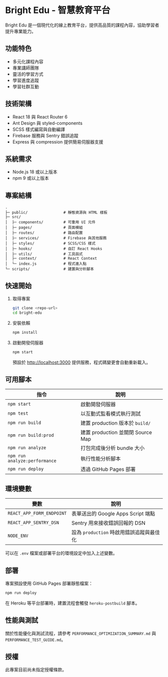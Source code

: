 # Bright Edu - 智慧教育平台

Bright Edu 是一個現代化的線上教育平台，提供高品質的課程內容，協助學習者提升專業能力。

## 功能特色

- 多元化課程內容
- 專業講師團隊
- 靈活的學習方式
- 學習進度追蹤
- 學習社群互動

## 技術架構

- React 18 與 React Router 6
- Ant Design 與 styled-components
- SCSS 樣式編寫與自動編譯
- Firebase 服務與 Sentry 錯誤追蹤
- Express 與 compression 提供簡易伺服器支援

## 系統需求

- Node.js 18 或以上版本
- npm 9 或以上版本

## 專案結構

```
.
├─ public/                # 靜態資源與 HTML 樣板
├─ src/
│  ├─ components/         # 可重用 UI 元件
│  ├─ pages/              # 頁面模組
│  ├─ routes/             # 路由配置
│  ├─ services/           # Firebase 與其他服務
│  ├─ styles/             # SCSS/CSS 樣式
│  ├─ hooks/              # 自訂 React Hooks
│  ├─ utils/              # 工具函式
│  ├─ context/            # React Context
│  └─ index.js            # 程式進入點
└─ scripts/               # 建置與分析腳本
```

## 快速開始

1. 取得專案
   ```bash
   git clone <repo-url>
   cd bright-edu
   ```
2. 安裝依賴
   ```bash
   npm install
   ```
3. 啟動開發伺服器
   ```bash
   npm start
   ```
   預設於 <http://localhost:3000> 提供服務，程式碼變更會自動重新載入。

## 可用腳本

| 指令                          | 說明                              |
| ----------------------------- | --------------------------------- |
| `npm start`                   | 啟動開發伺服器                    |
| `npm test`                    | 以互動式監看模式執行測試          |
| `npm run build`               | 建置 production 版本於 `build/`   |
| `npm run build:prod`          | 建置 production 並關閉 Source Map |
| `npm run analyze`             | 打包完成後分析 bundle 大小        |
| `npm run analyze:performance` | 執行性能分析腳本                  |
| `npm run deploy`              | 透過 GitHub Pages 部署            |

## 環境變數

| 變數                      | 說明                                     |
| ------------------------- | ---------------------------------------- |
| `REACT_APP_FORM_ENDPOINT` | 表單送出的 Google Apps Script 端點       |
| `REACT_APP_SENTRY_DSN`    | Sentry 用來接收錯誤回報的 DSN            |
| `NODE_ENV`                | 設為 `production` 時啟用錯誤追蹤與最佳化 |

可以在 `.env` 檔案或部署平台的環境設定中加入上述變數。

## 部署

專案預設使用 GitHub Pages 部署靜態檔案：

```bash
npm run deploy
```

在 Heroku 等平台部署時，建置流程會觸發 `heroku-postbuild` 腳本。

## 性能與測試

關於性能優化與測試流程，請參考 `PERFORMANCE_OPTIMIZATION_SUMMARY.md` 與 `PERFORMANCE_TEST_GUIDE.md`。

## 授權

此專案目前尚未指定授權條款。
